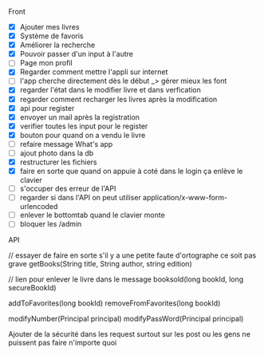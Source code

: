 Front 

- [x] Ajouter mes livres
- [x] Système de favoris
- [x] Améliorer la recherche
- [x] Pouvoir passer d'un input à l'autre
- [ ] Page mon profil
- [x] Regarder comment mettre l'appli sur internet
- [ ] l'app cherche directement dès le début _> gérer mieux les font
- [x] regarder l'état dans le modifier livre et dans verfication 
- [x] regarder comment recharger les livres après la modification
- [x] api pour register
- [x] envoyer un mail après la registration
- [x] verifier toutes les input pour le register
- [x] bouton pour quand on a vendu le livre
- [ ] refaire message What's app
- [ ] ajout photo dans la db
- [x] restructurer les fichiers
- [x] faire en sorte que quand on appuie à coté dans le login ça enlève le clavier
- [ ] s'occuper des erreur de l'API
- [ ] regarder si dans l'API on peut utiliser application/x-www-form-urlencoded
- [ ] enlever le bottomtab quand le clavier monte
- [ ] bloquer les /admin

API

// essayer de faire en sorte s'il y a une petite faute d'ortographe ce soit pas grave
getBooks(String title, String author, string edition)

// lien pour enlever le livre dans le message 
booksold(long bookId, long secureBookId)

addToFavorites(long bookId)
removeFromFavorites(long bookId)

modifyNumber(Principal principal)
modifyPassWord(Principal principal)

Ajouter de la sécurité dans les request surtout sur les post ou les gens ne puissent pas faire n'importe quoi
